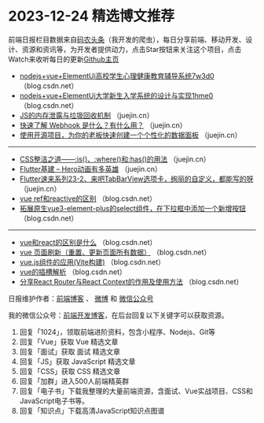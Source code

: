 # 2023-12-24 精选博文推荐

前端日报栏目数据来自[码农头条](http://toutiao.qdkfweb.cn/)（我开发的爬虫），每日分享前端、移动开发、设计、资源和资讯等，为开发者提供动力，点击Star按钮来关注这个项目，点击Watch来收听每日的更新[Github主页](https://github.com/kujian/frontendDaily)
* [nodejs+vue+ElementUi高校学生心理健康教育辅导系统7w3d0](https://blog.csdn.net/QQ58850198/article/details/135172214) （blog.csdn.net）
* [nodejs+vue+ElementUi大学新生入学系统的设计与实现1hme0](https://blog.csdn.net/qq2295116502/article/details/135172130) （blog.csdn.net）
* [JS的内存泄露与垃圾回收机制](https://juejin.cn/post/7315302731684642854) （juejin.cn）
* [快速了解 Webhook 是什么？有什么用？](https://juejin.cn/post/7314847877943541769) （juejin.cn）
* [使用开源项目，为你的老板快速创建一个个性化的数据面板](https://juejin.cn/post/7314947185866145843) （juejin.cn）

***
* [CSS整洁之道——:is()、:where()和:has()的用法](https://juejin.cn/post/7314841908169850891) （juejin.cn）
* [Flutter基建 &#8211; Hero动画有多英雄](https://juejin.cn/post/7315258057290154011) （juejin.cn）
* [Flutter速来系列23-2、来吧TabBarView选项卡，绚丽的自定义，都能写的呀](https://juejin.cn/post/7314978984654503963) （juejin.cn）
* [vue ref和reactive的区别](https://blog.csdn.net/2301_79265530/article/details/135147402) （blog.csdn.net）
* [拓展原生vue3-element-plus的select组件，在下拉框中添加一个新增按钮](https://blog.csdn.net/weixin_45455337/article/details/135164525) （blog.csdn.net）

***
* [vue和react的区别是什么](https://blog.csdn.net/zzx262625/article/details/135173673) （blog.csdn.net）
* [vue 页面刷新（重置、更新页面所有数据）](https://blog.csdn.net/baidu_33164415/article/details/135163376) （blog.csdn.net）
* [vue.js组件的应用(Vite构建)](https://blog.csdn.net/qq_64164071/article/details/135083728) （blog.csdn.net）
* [vue的插槽解析](https://blog.csdn.net/2302_79245293/article/details/135176456) （blog.csdn.net）
* [分享React Router与React Context的作用及使用方法](https://blog.csdn.net/chenmuchen_/article/details/135125417) （blog.csdn.net）

日报维护作者：[前端博客](https://qdkfweb.cn/) 、 [微博](http://weibo.com/kujian) 和 [微信公众号](https://open.weixin.qq.com/qr/code?username=caibaojian_com)

我的微信公众号：[前端开发博客](https://open.weixin.qq.com/qr/code?username=caibaojian_com)，在后台回复以下关键字可以获取资源。

1. 回复「1024」，领取前端进阶资料，包含小程序、Nodejs、Git等
2. 回复「Vue」获取 Vue 精选文章
3. 回复「面试」获取 面试 精选文章
4. 回复「JS」获取 JavaScript 精选文章
5. 回复「CSS」获取 CSS 精选文章
6. 回复「加群」进入500人前端精英群
7. 回复「电子书」下载我整理的大量前端资源，含面试、Vue实战项目、CSS和JavaScript电子书等。
8. 回复「知识点」下载高清JavaScript知识点图谱